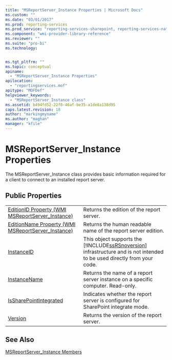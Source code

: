 ```yaml
---
title: "MSReportServer_Instance Properties | Microsoft Docs"
ms.custom: ""
ms.date: "03/01/2017"
ms.prod: reporting-services
ms.prod_service: "reporting-services-sharepoint, reporting-services-native"
ms.component: "wmi-provider-library-reference"
ms.reviewer: ""
ms.suite: "pro-bi"
ms.technology: 


ms.tgt_pltfrm: ""
ms.topic: conceptual
apiname: 
  - "MSReportServer_Instance Properties"
apilocation: 
  - "reportingservices.mof"
apitype: "MOFDef"
helpviewer_keywords: 
  - "MSReportServer_Instance class"
ms.assetid: b494fd52-22f0-46af-be35-a1de8a138d95
caps.latest.revision: 18
author: "markingmyname"
ms.author: "maghan"
manager: "kfile"
---
```

# MSReportServer_Instance Properties
  The MSReportServer_Instance class provides basic information required for a client to connect to an installed report server.  
  
## Public Properties  
  
|||  
|-|-|  
|[EditionID Property &#40;WMI MSReportServer_Instance&#41;](../../reporting-services/wmi-provider-library-reference/msreportserver-instance-properties-editionid.md)|Returns the edition of the report server.|  
|[EditionName Property &#40;WMI MSReportServer_Instance&#41;](../../reporting-services/wmi-provider-library-reference/msreportserver-instance-properties-editionname.md)|Returns the human readable name of the report server edition.|  
|[InstanceID](../../reporting-services/wmi-provider-library-reference/msreportserver-instance-properties-instanceid.md)|This object supports the [!INCLUDE[ssRSnoversion](../../includes/ssrsnoversion-md.md)] infrastructure and is not intended to be used directly from your code.|  
|[InstanceName](../../reporting-services/wmi-provider-library-reference/msreportserver-instance-properties-instancename.md)|Returns the name of a report server instance on a specific computer. Read-only.|  
|[IsSharePointIntegrated](../../reporting-services/wmi-provider-library-reference/msreportserver-instance-properties-issharepointintegrated.md)|Indicates whether the report server is configured for SharePoint integrate mode.|  
|[Version](../../reporting-services/wmi-provider-library-reference/msreportserver-instance-properties-version.md)|Returns the version of the report server.|  
  
## See Also  
 [MSReportServer_Instance Members](../../reporting-services/wmi-provider-library-reference/msreportserver-instance-members.md)  
  
  
